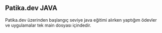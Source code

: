 ## Patika.dev JAVA 

Patika.dev üzerinden başlangıç seviye java eğitimi alırken yaptığım ödevler ve uygulamalar tek main dosyası içindedir.
